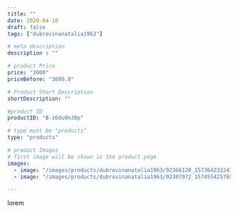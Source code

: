 ```yaml
---
title: ""
date: 2020-04-10
draft: false
tags: ["dubrovinanatalia1963"]

# meta description
description : ""

# product Price
price: "3000"
priceBefore: "3600.0"

# Product Short Description
shortDescription: ""

#product ID
productID: "B-z6du9nJ0p"

# type must be "products"
type: "products"

# product Images
# first image will be shown in the product page
images:
  - image: "/images/products/dubrovinanatalia1963/92366120_157364232247199_5259685393960910842_n.jpg"
  - image: "/images/products/dubrovinanatalia1963/92307972_157455425769085_5211146282773562460_n.jpg"

---
```

lorem
